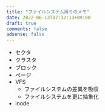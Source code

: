 ```yaml
---
title: "ファイルシステム周りのメモ"
date: 2022-06-13T07:32:13+09:00
draft: true
comments: false
adsense: false
---
```


- セクタ
- クラスタ
- ブロック
- ページ
- VFS
    - ファイルシステムの差異を吸収
    - ファイルシステムを更に抽象化
- inode

